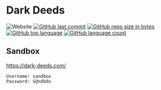 # Dark Deeds

![Website](https://img.shields.io/website?down_color=red&down_message=offline&up_color=green&up_message=online&url=https%3A%2F%2Fdark-deeds.com)
[![GitHub last commit](https://img.shields.io/github/last-commit/gerrkoff/dark-deeds.svg)](https://github.com/gerrkoff/dark-deeds/)
[![GitHub repo size in bytes](https://img.shields.io/github/repo-size/gerrkoff/dark-deeds.svg)](https://github.com/gerrkoff/dark-deeds/)
[![GitHub top language](https://img.shields.io/github/languages/top/gerrkoff/dark-deeds.svg)](https://github.com/gerrkoff/dark-deeds/)
[![GitHub language count](https://img.shields.io/github/languages/count/gerrkoff/dark-deeds.svg)](https://github.com/gerrkoff/dark-deeds/)

## Sandbox

https://dark-deeds.com/
```
Username: sandbox
Password: S@ndb0x
```
